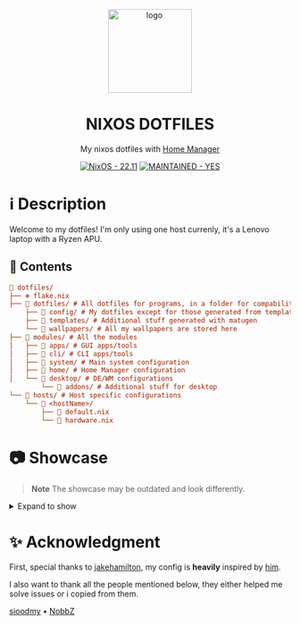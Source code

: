 <div align="center">
    <img src="https://nixos.org/logo/nixos-logo-only-hires.png" alt="logo" width=150>
    <h1>NIXOS DOTFILES</h1>
</div>

<div align="center">
    <p>My nixos dotfiles with  <a href="https://github.com/nix-community/home-manager">Home Manager</a></p>
</div>

<div align="center">
   <a href="https://github.com/InioX/dotfiles/tree/nixos"><img src="https://img.shields.io/badge/NixOS-22.11-5176c1?style=for-the-badge&logo=NixOS&logoColor=white" alt="NixOS - 22.11"></a>
   <a href="https://"><img src="https://img.shields.io/badge/MAINTAINED-YES-5176c1?style=for-the-badge" alt="MAINTAINED - YES"></a>
</div>

# ℹ️ Description
Welcome to my dotfiles! I'm only using one host currenly, it's a Lenovo laptop with a Ryzen APU.

## 📑 Contents
```ini
📂 dotfiles/
├── ❄️ flake.nix
├── 📂 dotfiles/ # All dotfiles for programs, in a folder for compability with arch
    ├── 📁 config/ # My dotfiles except for those generated from templates
    ├── 📁 templates/ # Additional stuff generated with matugen
    └── 📁 wallpapers/ # All my wallpapers are stored here
├── 📂 modules/ # All the modules
│   ├── 📁 apps/ # GUI apps/tools
│   ├── 📁 cli/ # CLI apps/tools
│   ├── 📁 system/ # Main system configuration
│   ├── 📁 home/ # Home Manager configuration
│   └── 📁 desktop/ # DE/WM configurations
        └── 📁 addons/ # Additional stuff for desktop
└── 📂 hosts/ # Host specific configurations
    └── 📂 <hostName>/
        ├── 📄 default.nix
        └── 📄 hardware.nix
```
# 📷 Showcase
>**Note** The showcase may be outdated and look differently.

<details><summary>Expand to show</summary>
<p>

https://user-images.githubusercontent.com/81521595/202860841-1ebc1d34-9aee-41cc-b16e-d1028548deb1.mp4

</p>
</details>

# ✨ Acknowledgment

First, special thanks to [jakehamilton](https://github.com/jakehamilton), my config is **heavily** inspired by [him](https://github.com/jakehamilton/config).

I also want to thank all the people mentioned below, they either helped me solve issues or i copied from them.

[sioodmy](https://github.com/sioodmy/dotfiles)
•
[NobbZ](https://github.com/NobbZ)